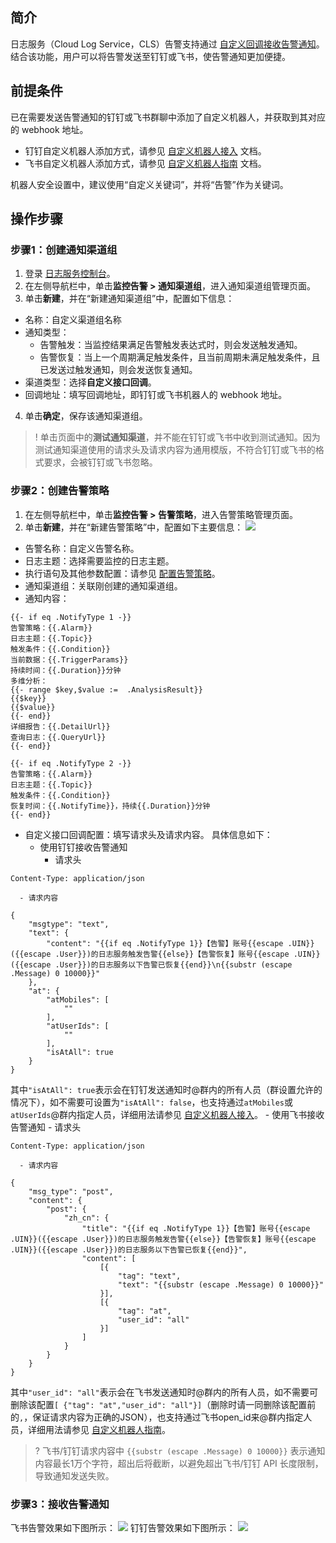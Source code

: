## 简介

日志服务（Cloud Log Service，CLS）告警支持通过 [自定义回调接收告警通知](https://cloud.tencent.com/document/product/614/59406)。结合该功能，用户可以将告警发送至钉钉或飞书，使告警通知更加便捷。


## 前提条件

已在需要发送告警通知的钉钉或飞书群聊中添加了自定义机器人，并获取到其对应的 webhook 地址。

- 钉钉自定义机器人添加方式，请参见 [自定义机器人接入](https://open.dingtalk.com/document/group/custom-robot-access) 文档。
- 飞书自定义机器人添加方式，请参见 [自定义机器人指南](https://open.feishu.cn/document/ukTMukTMukTM/ucTM5YjL3ETO24yNxkjN) 文档。

机器人安全设置中，建议使用“自定义关键词”，并将“告警”作为关键词。


## 操作步骤

### 步骤1：创建通知渠道组

1. 登录 [日志服务控制台](https://console.cloud.tencent.com/cls/monitor/notice/create)。
2. 在左侧导航栏中，单击**监控告警 > 通知渠道组**，进入通知渠道组管理页面。
3. 单击**新建**，并在“新建通知渠道组”中，配置如下信息：
 - 名称：自定义渠道组名称
 - 通知类型：
    - 告警触发：当监控结果满足告警触发表达式时，则会发送触发通知。
    - 告警恢复：当上一个周期满足触发条件，且当前周期未满足触发条件，且已发送过触发通知，则会发送恢复通知。
 - 渠道类型：选择**自定义接口回调**。
 - 回调地址：填写回调地址，即钉钉或飞书机器人的 webhook 地址。
4. 单击**确定**，保存该通知渠道组。
>! 单击页面中的**测试通知渠道**，并不能在钉钉或飞书中收到测试通知。因为测试通知渠道使用的请求头及请求内容为通用模版，不符合钉钉或飞书的格式要求，会被钉钉或飞书忽略。
>


### 步骤2：创建告警策略

1. 在左侧导航栏中，单击**监控告警 > 告警策略**，进入告警策略管理页面。
2. 单击**新建**，并在“新建告警策略”中，配置如下主要信息：
![](https://qcloudimg.tencent-cloud.cn/raw/3dc5eab455a92ba240e50669e8f7da1d.png)
 - 告警名称：自定义告警名称。
 - 日志主题：选择需要监控的日志主题。
 - 执行语句及其他参数配置：请参见 [配置告警策略](https://cloud.tencent.com/document/product/614/51742)。
 - 通知渠道组：关联刚创建的通知渠道组。
 - 通知内容：
```
{{- if eq .NotifyType 1 -}}
告警策略：{{.Alarm}}
日志主题：{{.Topic}}
触发条件：{{.Condition}}
当前数据：{{.TriggerParams}}
持续时间：{{.Duration}}分钟
多维分析：
{{- range $key,$value :=  .AnalysisResult}}
{{$key}}
{{$value}}
{{- end}}
详细报告：{{.DetailUrl}}
查询日志：{{.QueryUrl}}
{{- end}}

{{- if eq .NotifyType 2 -}}
告警策略：{{.Alarm}}
日志主题：{{.Topic}}
触发条件：{{.Condition}}
恢复时间：{{.NotifyTime}}，持续{{.Duration}}分钟
{{- end}}
```
 - 自定义接口回调配置：填写请求头及请求内容。
 具体信息如下：
    - 使用钉钉接收告警通知
      - 请求头
```
Content-Type: application/json
```
      - 请求内容
```
{
    "msgtype": "text",
    "text": {
        "content": "{{if eq .NotifyType 1}}【告警】账号{{escape .UIN}}({{escape .User}})的日志服务触发告警{{else}}【告警恢复】账号{{escape .UIN}}({{escape .User}})的日志服务以下告警已恢复{{end}}\n{{substr (escape .Message) 0 10000}}"
    },
    "at": {
        "atMobiles": [
            ""
        ],
        "atUserIds": [
            ""
        ],
        "isAtAll": true
    }
}
```
其中`"isAtAll": true`表示会在钉钉发送通知时@群内的所有人员（群设置允许的情况下），如不需要可设置为`"isAtAll": false`，也支持通过`atMobiles`或`atUserIds`@群内指定人员，详细用法请参见 [自定义机器人接入](https://open.dingtalk.com/document/group/custom-robot-access#title-72m-8ag-pqw)。
    - 使用飞书接收告警通知
      - 请求头
```
Content-Type: application/json
```
      - 请求内容
```
{
    "msg_type": "post",
    "content": {
        "post": {
            "zh_cn": {
                "title": "{{if eq .NotifyType 1}}【告警】账号{{escape .UIN}}({{escape .User}})的日志服务触发告警{{else}}【告警恢复】账号{{escape .UIN}}({{escape .User}})的日志服务以下告警已恢复{{end}}",
                "content": [
                    [{
                        "tag": "text",
                        "text": "{{substr (escape .Message) 0 10000}}"
                    }],
                    [{
                        "tag": "at",
                        "user_id": "all"
                    }]
                ]
            }
        }
    }
}
```
其中`"user_id": "all"`表示会在飞书发送通知时@群内的所有人员，如不需要可删除该配置`[ {"tag": "at","user_id": "all"}]`（删除时请一同删除该配置前的`,`，保证请求内容为正确的JSON），也支持通过飞书open_id来@群内指定人员，详细用法请参见 [自定义机器人指南](https://open.feishu.cn/document/ukTMukTMukTM/ucTM5YjL3ETO24yNxkjN#941a5144)。
>? 飞书/钉钉请求内容中 `{{substr (escape .Message) 0 10000}}` 表示通知内容最长1万个字符，超出后将截断，以避免超出飞书/钉钉 API 长度限制，导致通知发送失败。


### 步骤3：接收告警通知
飞书告警效果如下图所示：
![](https://qcloudimg.tencent-cloud.cn/raw/6fd63ee9e2dc4fb27fbc0fcc5a267e44.png)
钉钉告警效果如下图所示：
![](https://qcloudimg.tencent-cloud.cn/raw/87336441184140f0d8711e834b91559a.png)
